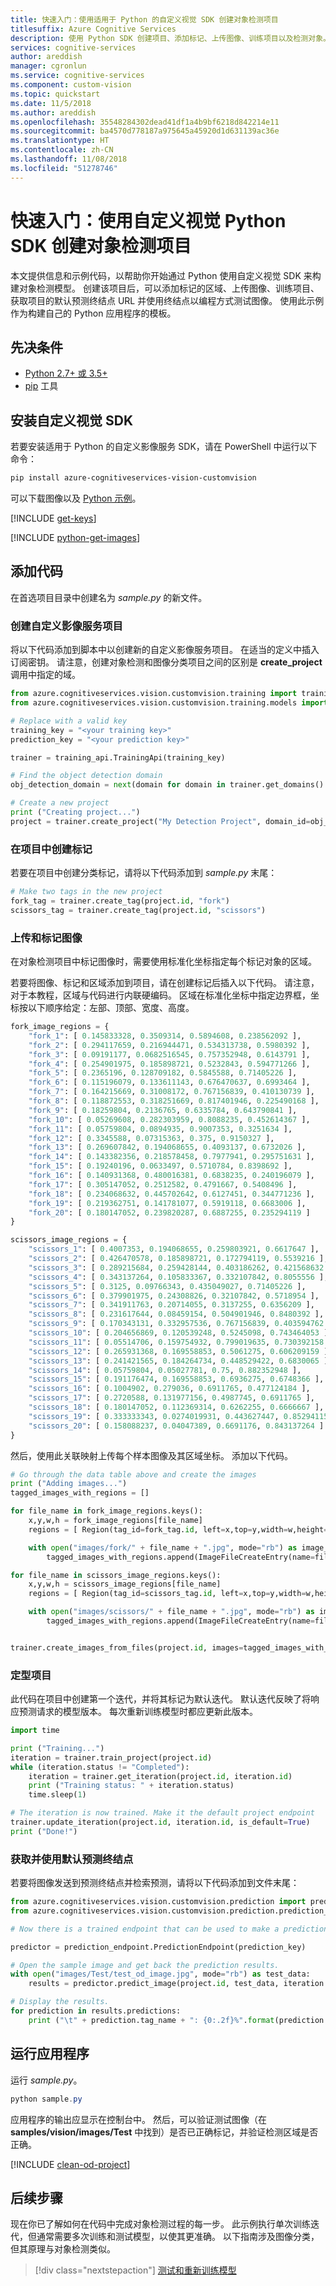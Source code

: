```yaml
---
title: 快速入门：使用适用于 Python 的自定义视觉 SDK 创建对象检测项目
titlesuffix: Azure Cognitive Services
description: 使用 Python SDK 创建项目、添加标记、上传图像、训练项目以及检测对象。
services: cognitive-services
author: areddish
manager: cgronlun
ms.service: cognitive-services
ms.component: custom-vision
ms.topic: quickstart
ms.date: 11/5/2018
ms.author: areddish
ms.openlocfilehash: 35548284302dead41df1a4b9bf6218d842214e11
ms.sourcegitcommit: ba4570d778187a975645a45920d1d631139ac36e
ms.translationtype: HT
ms.contentlocale: zh-CN
ms.lasthandoff: 11/08/2018
ms.locfileid: "51278746"
---
```

# <a name="quickstart-create-an-object-detection-project-with-the-custom-vision-python-sdk"></a>快速入门：使用自定义视觉 Python SDK 创建对象检测项目

本文提供信息和示例代码，以帮助你开始通过 Python 使用自定义视觉 SDK 来构建对象检测模型。 创建该项目后，可以添加标记的区域、上传图像、训练项目、获取项目的默认预测终结点 URL 并使用终结点以编程方式测试图像。 使用此示例作为构建自己的 Python 应用程序的模板。

## <a name="prerequisites"></a>先决条件

- [Python 2.7+ 或 3.5+](https://www.python.org/downloads/)
- [pip](https://pip.pypa.io/en/stable/installing/) 工具

## <a name="install-the-custom-vision-sdk"></a>安装自定义视觉 SDK

若要安装适用于 Python 的自定义影像服务 SDK，请在 PowerShell 中运行以下命令：

```PowerShell
pip install azure-cognitiveservices-vision-customvision
```

可以下载图像以及 [Python 示例](https://github.com/Azure-Samples/cognitive-services-python-sdk-samples)。

[!INCLUDE [get-keys](includes/get-keys.md)]

[!INCLUDE [python-get-images](includes/python-get-images.md)]

## <a name="add-the-code"></a>添加代码

在首选项目目录中创建名为 *sample.py* 的新文件。

### <a name="create-the-custom-vision-service-project"></a>创建自定义影像服务项目

将以下代码添加到脚本中以创建新的自定义影像服务项目。 在适当的定义中插入订阅密钥。 请注意，创建对象检测和图像分类项目之间的区别是 **create_project** 调用中指定的域。

```Python
from azure.cognitiveservices.vision.customvision.training import training_api
from azure.cognitiveservices.vision.customvision.training.models import ImageFileCreateEntry, Region

# Replace with a valid key
training_key = "<your training key>"
prediction_key = "<your prediction key>"

trainer = training_api.TrainingApi(training_key)

# Find the object detection domain
obj_detection_domain = next(domain for domain in trainer.get_domains() if domain.type == "ObjectDetection")

# Create a new project
print ("Creating project...")
project = trainer.create_project("My Detection Project", domain_id=obj_detection_domain.id)
```

### <a name="create-tags-in-the-project"></a>在项目中创建标记

若要在项目中创建分类标记，请将以下代码添加到 *sample.py* 末尾：

```Python
# Make two tags in the new project
fork_tag = trainer.create_tag(project.id, "fork")
scissors_tag = trainer.create_tag(project.id, "scissors")
```

### <a name="upload-and-tag-images"></a>上传和标记图像

在对象检测项目中标记图像时，需要使用标准化坐标指定每个标记对象的区域。

若要将图像、标记和区域添加到项目，请在创建标记后插入以下代码。 请注意，对于本教程，区域与代码进行内联硬编码。 区域在标准化坐标中指定边界框，坐标按以下顺序给定：左部、顶部、宽度、高度。

```Python
fork_image_regions = {
    "fork_1": [ 0.145833328, 0.3509314, 0.5894608, 0.238562092 ],
    "fork_2": [ 0.294117659, 0.216944471, 0.534313738, 0.5980392 ],
    "fork_3": [ 0.09191177, 0.0682516545, 0.757352948, 0.6143791 ],
    "fork_4": [ 0.254901975, 0.185898721, 0.5232843, 0.594771266 ],
    "fork_5": [ 0.2365196, 0.128709182, 0.5845588, 0.71405226 ],
    "fork_6": [ 0.115196079, 0.133611143, 0.676470637, 0.6993464 ],
    "fork_7": [ 0.164215669, 0.31008172, 0.767156839, 0.410130739 ],
    "fork_8": [ 0.118872553, 0.318251669, 0.817401946, 0.225490168 ],
    "fork_9": [ 0.18259804, 0.2136765, 0.6335784, 0.643790841 ],
    "fork_10": [ 0.05269608, 0.282303959, 0.8088235, 0.452614367 ],
    "fork_11": [ 0.05759804, 0.0894935, 0.9007353, 0.3251634 ],
    "fork_12": [ 0.3345588, 0.07315363, 0.375, 0.9150327 ],
    "fork_13": [ 0.269607842, 0.194068655, 0.4093137, 0.6732026 ],
    "fork_14": [ 0.143382356, 0.218578458, 0.7977941, 0.295751631 ],
    "fork_15": [ 0.19240196, 0.0633497, 0.5710784, 0.8398692 ],
    "fork_16": [ 0.140931368, 0.480016381, 0.6838235, 0.240196079 ],
    "fork_17": [ 0.305147052, 0.2512582, 0.4791667, 0.5408496 ],
    "fork_18": [ 0.234068632, 0.445702642, 0.6127451, 0.344771236 ],
    "fork_19": [ 0.219362751, 0.141781077, 0.5919118, 0.6683006 ],
    "fork_20": [ 0.180147052, 0.239820287, 0.6887255, 0.235294119 ]
}

scissors_image_regions = {
    "scissors_1": [ 0.4007353, 0.194068655, 0.259803921, 0.6617647 ],
    "scissors_2": [ 0.426470578, 0.185898721, 0.172794119, 0.5539216 ],
    "scissors_3": [ 0.289215684, 0.259428144, 0.403186262, 0.421568632 ],
    "scissors_4": [ 0.343137264, 0.105833367, 0.332107842, 0.8055556 ],
    "scissors_5": [ 0.3125, 0.09766343, 0.435049027, 0.71405226 ],
    "scissors_6": [ 0.379901975, 0.24308826, 0.32107842, 0.5718954 ],
    "scissors_7": [ 0.341911763, 0.20714055, 0.3137255, 0.6356209 ],
    "scissors_8": [ 0.231617644, 0.08459154, 0.504901946, 0.8480392 ],
    "scissors_9": [ 0.170343131, 0.332957536, 0.767156839, 0.403594762 ],
    "scissors_10": [ 0.204656869, 0.120539248, 0.5245098, 0.743464053 ],
    "scissors_11": [ 0.05514706, 0.159754932, 0.799019635, 0.730392158 ],
    "scissors_12": [ 0.265931368, 0.169558853, 0.5061275, 0.606209159 ],
    "scissors_13": [ 0.241421565, 0.184264734, 0.448529422, 0.6830065 ],
    "scissors_14": [ 0.05759804, 0.05027781, 0.75, 0.882352948 ],
    "scissors_15": [ 0.191176474, 0.169558853, 0.6936275, 0.6748366 ],
    "scissors_16": [ 0.1004902, 0.279036, 0.6911765, 0.477124184 ],
    "scissors_17": [ 0.2720588, 0.131977156, 0.4987745, 0.6911765 ],
    "scissors_18": [ 0.180147052, 0.112369314, 0.6262255, 0.6666667 ],
    "scissors_19": [ 0.333333343, 0.0274019931, 0.443627447, 0.852941155 ],
    "scissors_20": [ 0.158088237, 0.04047389, 0.6691176, 0.843137264 ]
}
```
然后，使用此关联映射上传每个样本图像及其区域坐标。 添加以下代码。

```Python
# Go through the data table above and create the images
print ("Adding images...")
tagged_images_with_regions = []

for file_name in fork_image_regions.keys():
    x,y,w,h = fork_image_regions[file_name]
    regions = [ Region(tag_id=fork_tag.id, left=x,top=y,width=w,height=h) ]

    with open("images/fork/" + file_name + ".jpg", mode="rb") as image_contents:
        tagged_images_with_regions.append(ImageFileCreateEntry(name=file_name, contents=image_contents.read(), regions=regions))

for file_name in scissors_image_regions.keys():
    x,y,w,h = scissors_image_regions[file_name]
    regions = [ Region(tag_id=scissors_tag.id, left=x,top=y,width=w,height=h) ]

    with open("images/scissors/" + file_name + ".jpg", mode="rb") as image_contents:
        tagged_images_with_regions.append(ImageFileCreateEntry(name=file_name, contents=image_contents.read(), regions=regions))


trainer.create_images_from_files(project.id, images=tagged_images_with_regions)
```

### <a name="train-the-project"></a>定型项目

此代码在项目中创建第一个迭代，并将其标记为默认迭代。 默认迭代反映了将响应预测请求的模型版本。 每次重新训练模型时都应更新此版本。

```Python
import time

print ("Training...")
iteration = trainer.train_project(project.id)
while (iteration.status != "Completed"):
    iteration = trainer.get_iteration(project.id, iteration.id)
    print ("Training status: " + iteration.status)
    time.sleep(1)

# The iteration is now trained. Make it the default project endpoint
trainer.update_iteration(project.id, iteration.id, is_default=True)
print ("Done!")
```

### <a name="get-and-use-the-default-prediction-endpoint"></a>获取并使用默认预测终结点

若要将图像发送到预测终结点并检索预测，请将以下代码添加到文件末尾：

```Python
from azure.cognitiveservices.vision.customvision.prediction import prediction_endpoint
from azure.cognitiveservices.vision.customvision.prediction.prediction_endpoint import models

# Now there is a trained endpoint that can be used to make a prediction

predictor = prediction_endpoint.PredictionEndpoint(prediction_key)

# Open the sample image and get back the prediction results.
with open("images/Test/test_od_image.jpg", mode="rb") as test_data:
    results = predictor.predict_image(project.id, test_data, iteration.id)

# Display the results.
for prediction in results.predictions:
    print ("\t" + prediction.tag_name + ": {0:.2f}%".format(prediction.probability * 100), prediction.bounding_box.left, prediction.bounding_box.top, prediction.bounding_box.width, prediction.bounding_box.height)
```

## <a name="run-the-application"></a>运行应用程序

运行 *sample.py*。

```PowerShell
python sample.py
```

应用程序的输出应显示在控制台中。 然后，可以验证测试图像（在 **samples/vision/images/Test** 中找到）是否已正确标记，并验证检测区域是否正确。

[!INCLUDE [clean-od-project](includes/clean-od-project.md)]

## <a name="next-steps"></a>后续步骤

现在你已了解如何在代码中完成对象检测过程的每一步。 此示例执行单次训练迭代，但通常需要多次训练和测试模型，以使其更准确。 以下指南涉及图像分类，但其原理与对象检测类似。

> [!div class="nextstepaction"]
> [测试和重新训练模型](test-your-model.md)